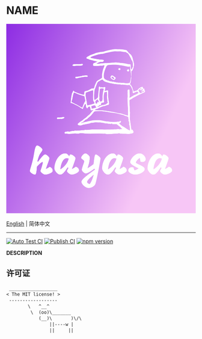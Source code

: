 # __NAME__

<div style="text-align: center">
  <img src="./logo.png" />
</div>

[English](./README.md) | 简体中文

---

[![Auto Test CI](https://github.com/DarrenDanielDay/__NAME__/actions/workflows/test.yml/badge.svg)](https://github.com/DarrenDanielDay/__NAME__/actions/) [![Publish CI](https://github.com/DarrenDanielDay/__NAME__/actions/workflows/publish.yml/badge.svg)](https://github.com/DarrenDanielDay/__NAME__/actions/) [![npm version](https://badge.fury.io/js/__NAME__.svg)](https://badge.fury.io/js/__NAME__)

__DESCRIPTION__

## 许可证

```text
 __________________
< The MIT license! >
 ------------------
        \   ^__^
         \  (oo)\_______
            (__)\       )\/\
                ||----w |
                ||     ||
```
